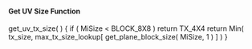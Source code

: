 #### Get UV Size Function

<div class="syntax">
get_uv_tx_size( ) {
    if ( MiSize < BLOCK_8X8 )
        return TX_4X4
    return Min( tx_size, max_tx_size_lookup[ get_plane_block_size( MiSize, 1 ) ] )
}
</div>

